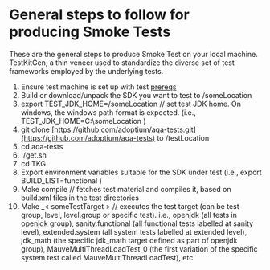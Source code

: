 # General steps to follow for producing Smoke Tests

These are the general steps to produce Smoke Test on your local machine. TestKitGen, a thin veneer used to standardize the diverse set of test frameworks employed by the underlying tests.

1. Ensure test machine is set up with test [prereqs](https://github.com/eclipse-openj9/openj9/blob/master/test/docs/Prerequisites.md)
2. Build or download/unpack the SDK you want to test to /someLocation
3. export TEST_JDK_HOME=/someLocation // set test JDK home. On windows, the windows path format is expected. (i.e., TEST_JDK_HOME=C:\someLocation )
4. git clone [https://github.com/adoptium/aqa-tests.git](https://github.com/adoptium/aqa-tests) to /testLocation
5. cd aqa-tests
6. ./get.sh
7. cd TKG
8. Export environment variables suitable for the SDK under test (i.e., export BUILD_LIST=functional )
9. Make compile // fetches test material and compiles it, based on build.xml files in the test directories
10. Make _< someTestTarget > // executes the test target (can be test group, level, level.group or specific test). i.e., openjdk (all tests in openjdk group), sanity.functional (all functional tests labelled at sanity level), extended.system (all system tests labelled at extended level), jdk_math (the specific jdk_math target defined as part of openjdk group), MauveMultiThreadLoadTest_0 (the first variation of the specific system test called MauveMultiThreadLoadTest), etc
